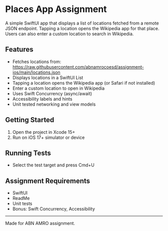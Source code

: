 # Places App Assignment

A simple SwiftUI app that displays a list of locations fetched from a remote JSON endpoint. Tapping a location opens the Wikipedia app for that place. Users can also enter a custom location to search in Wikipedia.

## Features
- Fetches locations from: https://raw.githubusercontent.com/abnamrocoesd/assignment-ios/main/locations.json
- Displays locations in a SwiftUI List
- Tapping a location opens the Wikipedia app (or Safari if not installed)
- Enter a custom location to open in Wikipedia
- Uses Swift Concurrency (async/await)
- Accessibility labels and hints
- Unit tested networking and view models

## Getting Started
1. Open the project in Xcode 15+
2. Run on iOS 17+ simulator or device

## Running Tests
- Select the test target and press Cmd+U

## Assignment Requirements
- SwiftUI
- ReadMe
- Unit tests
- Bonus: Swift Concurrency, Accessibility

---

Made for ABN AMRO assignment.
